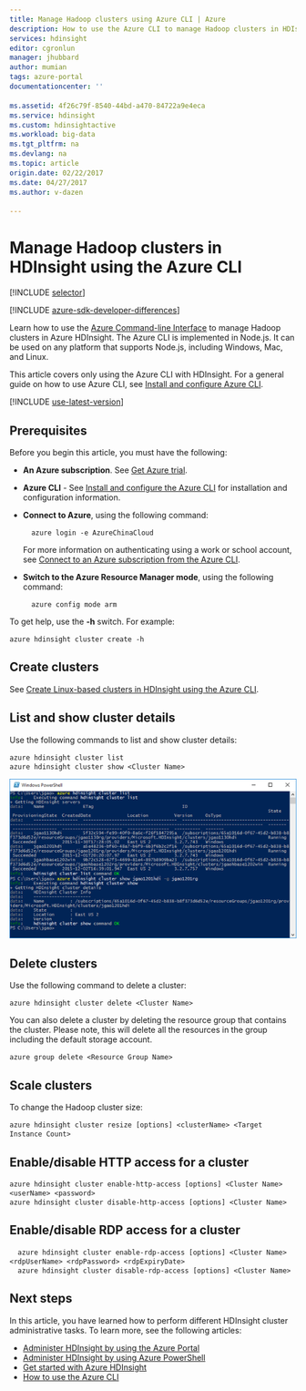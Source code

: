 ```yaml
---
title: Manage Hadoop clusters using Azure CLI | Azure
description: How to use the Azure CLI to manage Hadoop clusters in HDIsight
services: hdinsight
editor: cgronlun
manager: jhubbard
author: mumian
tags: azure-portal
documentationcenter: ''

ms.assetid: 4f26c79f-8540-44bd-a470-84722a9e4eca
ms.service: hdinsight
ms.custom: hdinsightactive
ms.workload: big-data
ms.tgt_pltfrm: na
ms.devlang: na
ms.topic: article
origin.date: 02/22/2017
ms.date: 04/27/2017
ms.author: v-dazen

---
```

# Manage Hadoop clusters in HDInsight using the Azure CLI
[!INCLUDE [selector](../../includes/hdinsight-portal-management-selector.md)]

[!INCLUDE [azure-sdk-developer-differences](../../includes/azure-sdk-developer-differences.md)]

Learn how to use the [Azure Command-line Interface](../cli-install-nodejs.md) to manage Hadoop clusters in Azure HDInsight. The Azure CLI is implemented in Node.js. It can be used on any platform that supports Node.js, including Windows, Mac, and Linux.

This article covers only using the Azure CLI with HDInsight. For a general guide on how to use Azure CLI, see [Install and configure Azure CLI][azure-command-line-tools].

[!INCLUDE [use-latest-version](../../includes/hdinsight-use-latest-cli.md)]

## Prerequisites
Before you begin this article, you must have the following:

* **An Azure subscription**. See [Get Azure trial](https://www.azure.cn/pricing/1rmb-trial/).
* **Azure CLI** - See [Install and configure the Azure CLI](../cli-install-nodejs.md) for installation and configuration information.
* **Connect to Azure**, using the following command:

        azure login -e AzureChinaCloud

    For more information on authenticating using a work or school account, see [Connect to an Azure subscription from the Azure CLI](../xplat-cli-connect.md).
* **Switch to the Azure Resource Manager mode**, using the following command:

        azure config mode arm

To get help, use the **-h** switch.  For example:

    azure hdinsight cluster create -h

## Create clusters
See [Create Linux-based clusters in HDInsight using the Azure CLI](hdinsight-hadoop-create-linux-clusters-azure-cli.md).

## List and show cluster details
Use the following commands to list and show cluster details:

    azure hdinsight cluster list
    azure hdinsight cluster show <Cluster Name>

![HDI.CLIListCluster][image-cli-clusterlisting]

## Delete clusters
Use the following command to delete a cluster:

    azure hdinsight cluster delete <Cluster Name>

You can also delete a cluster by deleting the resource group that contains the cluster. Please note, this will delete all the resources in the group including the default storage account.

    azure group delete <Resource Group Name>

## Scale clusters
To change the Hadoop cluster size:

    azure hdinsight cluster resize [options] <clusterName> <Target Instance Count>

## Enable/disable HTTP access for a cluster
    azure hdinsight cluster enable-http-access [options] <Cluster Name> <userName> <password>
    azure hdinsight cluster disable-http-access [options] <Cluster Name>

## Enable/disable RDP access for a cluster
      azure hdinsight cluster enable-rdp-access [options] <Cluster Name> <rdpUserName> <rdpPassword> <rdpExpiryDate>
      azure hdinsight cluster disable-rdp-access [options] <Cluster Name>

## Next steps
In this article, you have learned how to perform different HDInsight cluster administrative tasks. To learn more, see the following articles:

* [Administer HDInsight by using the Azure Portal][hdinsight-admin-portal]
* [Administer HDInsight by using Azure PowerShell][hdinsight-admin-powershell]
* [Get started with Azure HDInsight][hdinsight-get-started]
* [How to use the Azure CLI][azure-command-line-tools]

[azure-command-line-tools]: ../cli-install-nodejs.md
[azure-create-storageaccount]: ../storage-create-storage-account.md
[azure-purchase-options]: https://www.azure.cn/pricing/overview/
[azure-member-offers]: https://www.azure.cn/pricing/member-offers/
[azure-trial]: https://www.azure.cn/pricing/1rmb-trial/

[hdinsight-admin-portal]: hdinsight-administer-use-management-portal.md
[hdinsight-admin-powershell]: hdinsight-administer-use-powershell.md
[hdinsight-get-started]: hdinsight-hadoop-linux-tutorial-get-started.md

[image-cli-account-download-import]: ./media/hdinsight-administer-use-command-line/HDI.CLIAccountDownloadImport.png
[image-cli-clustercreation]: ./media/hdinsight-administer-use-command-line/HDI.CLIClusterCreation.png
[image-cli-clustercreation-config]: ./media/hdinsight-administer-use-command-line/HDI.CLIClusterCreationConfig.png
[image-cli-clusterlisting]: ./media/hdinsight-administer-use-command-line/HDI.CLIListClusters.png "List and show clusters"